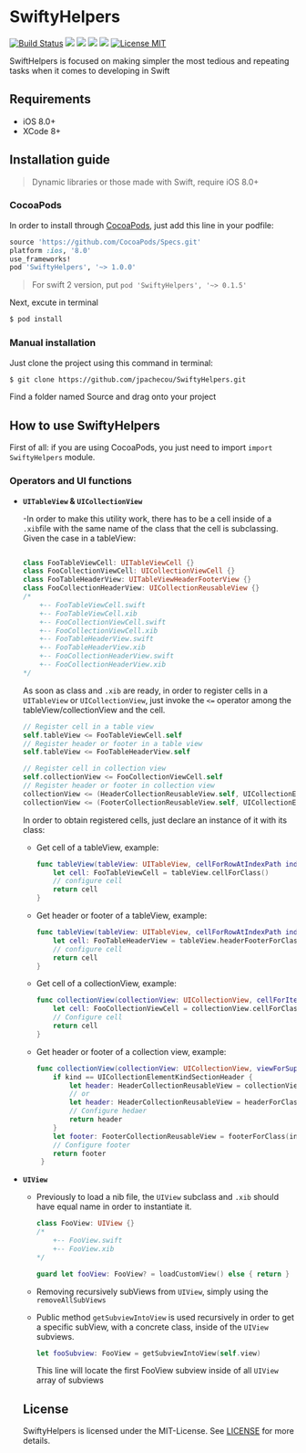 # SwiftyHelpers

[![Build Status](https://travis-ci.org/jpachecou/SwiftyHelpers.svg?branch=master)](https://travis-ci.org/jpachecou/SwiftyHelpers)
[![](https://cocoapod-badges.herokuapp.com/v/SwiftyHelpers/badge.png)](https://cocoapods.org/pods/SwiftyHelpers)
![](https://cocoapod-badges.herokuapp.com/p/SwiftyHelpers/badge.png)
![](https://img.shields.io/badge/Swift-3.0-orange.svg)
[![](https://img.shields.io/cocoapods/metrics/doc-percent/SwiftyHelpers.svg)](http://cocoadocs.org/docsets/SwiftyHelpers/0.1.2/)
[![License MIT](https://img.shields.io/badge/license-MIT-blue.svg)](https://github.com/jpachecou/SwiftyHelpers/blob/master/LICENSE.md)

SwiftHelpers is focused on making simpler the most tedious and repeating tasks when it comes to developing in Swift

## Requirements

- iOS 8.0+
- XCode 8+

## Installation guide
> Dynamic libraries or those made with Swift, require iOS 8.0+

### CocoaPods
In order to install through [CocoaPods](http://cocoapods.org), just add this line in your podfile:

```ruby
source 'https://github.com/CocoaPods/Specs.git'
platform :ios, '8.0'
use_frameworks!
pod 'SwiftyHelpers', '~> 1.0.0'
```
> For swift 2 version, put `pod 'SwiftyHelpers', '~> 0.1.5'`

Next, excute in terminal 


```bash
$ pod install
```

### Manual installation
Just clone the project using this command in terminal:

```bash
$ git clone https://github.com/jpachecou/SwiftyHelpers.git
```

Find a folder named Source and drag onto your project


## How to use SwiftyHelpers
First of all: if you are using CocoaPods, you just need to import `import SwiftyHelpers` module.



  
### Operators and UI functions

- **`UITableView` & `UICollectionView`**

	-In order to make this utility work, there has to be a cell inside of a `.xib`file with the same name of the class that the cell is subclassing. Given the case in a tableView:
	 
	
	```swift
	
	class FooTableViewCell: UITableViewCell {}
	class FooCollectionViewCell: UICollectionViewCell {}
	class FooTableHeaderView: UITableViewHeaderFooterView {}
	class FooCollectionHeaderView: UICollectionReusableView {}
	/*
		+-- FooTableViewCell.swift
		+-- FooTableViewCell.xib
		+-- FooCollectionViewCell.swift
		+-- FooCollectionViewCell.xib
		+-- FooTableHeaderView.swift
		+-- FooTableHeaderView.xib
		+-- FooCollectionHeaderView.swift
		+-- FooCollectionHeaderView.xib
	*/
	```
	
	As soon as class and `.xib` are ready, in order to register cells in a `UITableView` or `UICollectionView`, just invoke the `<=` operator among the tableView/collectionView and the cell.
	
	```swift
	// Register cell in a table view
	self.tableView <= FooTableViewCell.self
	// Register header or footer in a table view
	self.tableView <= FooTableHeaderView.self
	
	// Register cell in collection view
	self.collectionView <= FooCollectionViewCell.self
	// Register header or footer in collection view
	collectionView <= (HeaderCollectionReusableView.self, UICollectionElementKindSectionHeader)
   collectionView <= (FooterCollectionReusableView.self, UICollectionElementKindSectionFooter)
	```
		
	In order to obtain registered cells, just declare an instance of it with its class:
	
	- Get cell of a tableView, example:
	
		```swift
		func tableView(tableView: UITableView, cellForRowAtIndexPath indexPath: NSIndexPath) -> UITableViewCell {
	   		let cell: FooTableViewCell = tableView.cellForClass()
	   		// configure cell
	   		return cell
	   }
		```
	- Get header or footer of a tableView, example:
	
		```swift
		func tableView(tableView: UITableView, cellForRowAtIndexPath indexPath: NSIndexPath) -> UITableViewCell {
	   		let cell: FooTableHeaderView = tableView.headerFooterForClass()
	   		// configure cell
	   		return cell
	   }
		```
	- Get cell of a collectionView, example:
	
		```swift
	    func collectionView(collectionView: UICollectionView, cellForItemAtIndexPath indexPath: NSIndexPath) -> UICollectionViewCell {
	        let cell: FooCollectionViewCell = collectionView.cellForClass(indexPath)
	        // Configure cell
	        return cell
	    }
		```
	- Get header or footer of a collection view, example:
		
		```swift
        func collectionView(collectionView: UICollectionView, viewForSupplementaryElementOfKind kind: String, atIndexPath indexPath: NSIndexPath) -> UICollectionReusableView {
        	if kind == UICollectionElementKindSectionHeader {
            	let header: HeaderCollectionReusableView = collectionView.supplementaryViewForClass(indexPath, kind: kind)
            	// or
            	let header: HeaderCollectionReusableView = headerForClass(indexPath)
            	// Configure hedaer
            	return header
        	}
        	let footer: FooterCollectionReusableView = footerForClass(indexPath)
        	// Configure footer
        	return footer
    	 }
		```
- **`UIView`**

	- Previously to load a nib file, the `UIView` subclass and `.xib` should have equal name in order to instantiate it.
	
		```swift
		class FooView: UIView {} 
		/*
			+-- FooView.swift
			+-- FooView.xib
		*/
		
		guard let fooView: FooView? = loadCustomView() else { return } 
		```
		
	- Removing recursively subViews from `UIView`, simply using the `removeAllSubViews`

	- Public method `getSubviewIntoView` is used recursively in order to get a specific subView, with a concrete class, inside of the `UIView` subviews.
	
		```swift
		let fooSubview: FooView = getSubviewIntoView(self.view)
		```
		This line will locate the first FooView subview inside of all `UIView` array of subviews
		

	
	## License

	SwiftyHelpers is licensed under the MIT-License. See [LICENSE](https://github.com/jpachecou/SwiftyHelpers/blob/master/LICENSE.md) for more details.



